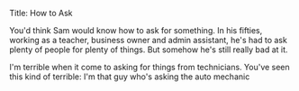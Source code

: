 Title: How to Ask

You'd think Sam would know how to ask for something. In his fifties,
working as a teacher, business owner and admin assistant, he's had to
ask plenty of people for plenty of things. But somehow he's still really
bad at it.

I'm terrible when it come to asking for things from technicians. You've
seen this kind of terrible: I'm that guy who's asking the auto mechanic

